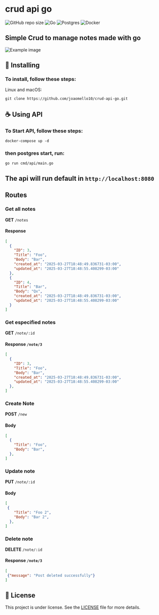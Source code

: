 


# crud api go

![GitHub repo size](https://img.shields.io/github/repo-size/joaomello10/crud-api-go?style=for-the-badge)
![Go](https://img.shields.io/badge/go-%2300ADD8.svg?style=for-the-badge&logo=go&logoColor=white)
![Postgres](https://camo.githubusercontent.com/544022edf8369d944e68802fc043b0268484709e334d23db2882590aeae296cb/68747470733a2f2f696d672e736869656c64732e696f2f62616467652f706f7374677265732d2532333331363139322e7376673f7374796c653d666f722d7468652d6261646765266c6f676f3d706f737467726573716c266c6f676f436f6c6f723d7768697465)
![Docker](https://img.shields.io/badge/docker-%230db7ed.svg?style=for-the-badge&logo=docker&logoColor=white)


## Simple Crud to manage notes made with go


<img src="image.png" alt="Example image">

## 🚀 Installing

### To install, follow these steps:

Linux and macOS:

```
git clone https://github.com/joaomello10/crud-api-go.git
```

## ☕ Using API

### To Start API, follow these steps:

```
docker-compose up -d
```

### then postgres start, run:

```
go run cmd/api/main.go
```

## The api will run default in `http://localhost:8080`

## Routes

### Get all notes

**GET** `/notes`

#### Response
```json
[
  {
    "ID": 3,
    "Title": "Foo",
    "Body": "Bar",
    "created_at": "2025-03-27T18:48:49.836731-03:00",
    "updated_at": "2025-03-27T18:48:55.408299-03:00"
  },
  {
    "ID": 4,
    "Title": "Bar",
    "Body": "Qx",
    "created_at": "2025-03-27T18:48:49.836731-03:00",
    "updated_at": "2025-03-27T18:48:55.408299-03:00"
  }
]
```
### Get especified notes

**GET** `/note/:id`

#### Response `/note/3`
```json
[
  {
    "ID": 3,
    "Title": "Foo",
    "Body": "Bar",
    "created_at": "2025-03-27T18:48:49.836731-03:00",
    "updated_at": "2025-03-27T18:48:55.408299-03:00"
  },
]
```
### Create Note

**POST** `/new`

#### Body 
```json
[
  {
    "Title": "Foo",
    "Body": "Bar",
  },
]
```
### Update note

**PUT** `/note/:id`

#### Body
```json
[
 {
    "Title": "Foo 2",
    "Body": "Bar 2",
  },
]
```

### Delete note

**DELETE** `/note/:id`

#### Response `/note/3`
```json
[
 {"message": "Post deleted successfully"}
]
```

## 📝 License

This project is under license. See the [LICENSE](LICENSE.md) file for more details.
